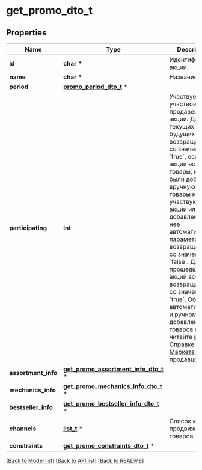 # get_promo_dto_t

## Properties
Name | Type | Description | Notes
------------ | ------------- | ------------- | -------------
**id** | **char \*** | Идентификатор акции. | 
**name** | **char \*** | Название акции. | 
**period** | [**promo_period_dto_t**](promo_period_dto.md) \* |  | 
**participating** | **int** | Участвует или участвовал ли продавец в этой акции.  Для текущих и будущих акций возвращается со значением &#x60;true&#x60;, если в акции есть товары, которые были добавлены вручную. Если товары не участвуют в акции или добавлены в нее автоматически, параметр возвращается со значением &#x60;false&#x60;.  Для прошедших акций всегда возвращается со значением &#x60;true&#x60;.  Об автоматическом и ручном добавлении товаров в акцию читайте [в Справке Маркета для продавцов](https://yandex.ru/support2/marketplace/ru/marketing/promos/market/index).  | 
**assortment_info** | [**get_promo_assortment_info_dto_t**](get_promo_assortment_info_dto.md) \* |  | 
**mechanics_info** | [**get_promo_mechanics_info_dto_t**](get_promo_mechanics_info_dto.md) \* |  | 
**bestseller_info** | [**get_promo_bestseller_info_dto_t**](get_promo_bestseller_info_dto.md) \* |  | 
**channels** | [**list_t**](channel_type.md) \* | Список каналов продвижения товаров. | [optional] 
**constraints** | [**get_promo_constraints_dto_t**](get_promo_constraints_dto.md) \* |  | [optional] 

[[Back to Model list]](../README.md#documentation-for-models) [[Back to API list]](../README.md#documentation-for-api-endpoints) [[Back to README]](../README.md)


